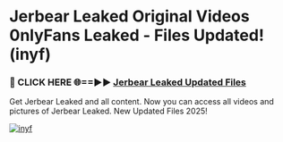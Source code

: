 # Jerbear Leaked Original Videos 0nlyFans Leaked - Files Updated! (inyf)

<h3>🔴 CLICK HERE 🌐==►► <a href="https://best4dudes.click/HH4t6V" rel="nofollow">Jerbear Leaked Updated Files</a></h3>

Get Jerbear Leaked and all content. Now you can access all videos and pictures of Jerbear Leaked. New Updated Files 2025!

[![inyf](https://github.com/user-attachments/assets/8c521d6e-e6e3-4a75-9320-d58ab9d79d5b)](https://best4dudes.click/HH4t6V)
